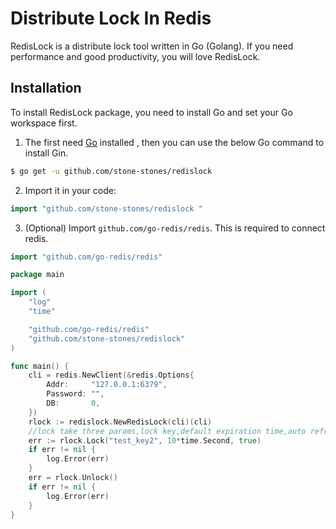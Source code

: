 # Distribute Lock In Redis


RedisLock is a distribute lock tool written in Go (Golang). If you need performance and good productivity, you will love RedisLock.


## Installation

To install RedisLock package, you need to install Go and set your Go workspace first.

1. The first need [Go](https://golang.org/) installed , then you can use the below Go command to install Gin.

```sh
$ go get -u github.com/stone-stones/redislock 
```

2. Import it in your code:

```go
import "github.com/stone-stones/redislock "
```

3. (Optional) Import `github.com/go-redis/redis`. This is required to connect redis.

```go
import "github.com/go-redis/redis"
```

```go
package main

import (
	"log"
	"time"

	"github.com/go-redis/redis"
	"github.com/stone-stones/redislock"
)

func main() {
	cli = redis.NewClient(&redis.Options{
		Addr:     "127.0.0.1:6379",
		Password: "",
		DB:       0,
	})
	rlock := redislock.NewRedisLock(cli)(cli)
	//lock take three params,lock key,default expiration time,auto refresh key expiration time before unlock the key
	err := rlock.Lock("test_key2", 10*time.Second, true)
	if err != nil {
		log.Error(err)
	}
	err = rlock.Unlock()
	if err != nil {
		log.Error(err)
	}
}
```

